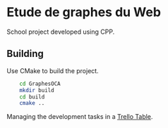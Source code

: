 # Etude de graphes du Web
School project developed using CPP.

## Building
Use CMake to build the project.
```bash
    cd GraphesOCA
    mkdir build
    cd build
    cmake ..
``` 

Managing the development tasks in a [Trello Table](https://trello.com/c/cTMhD2zT/11-outils-pour-conception-dalgorithmes).


